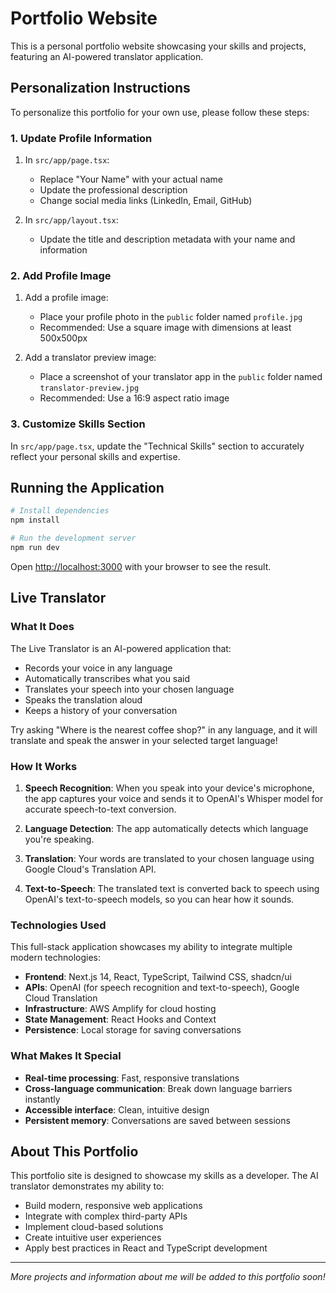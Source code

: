 # Portfolio Website

This is a personal portfolio website showcasing your skills and projects, featuring an AI-powered translator application.

## Personalization Instructions

To personalize this portfolio for your own use, please follow these steps:

### 1. Update Profile Information

1. In `src/app/page.tsx`:
   - Replace "Your Name" with your actual name
   - Update the professional description
   - Change social media links (LinkedIn, Email, GitHub)

2. In `src/app/layout.tsx`:
   - Update the title and description metadata with your name and information

### 2. Add Profile Image

1. Add a profile image:
   - Place your profile photo in the `public` folder named `profile.jpg`
   - Recommended: Use a square image with dimensions at least 500x500px

2. Add a translator preview image:
   - Place a screenshot of your translator app in the `public` folder named `translator-preview.jpg`
   - Recommended: Use a 16:9 aspect ratio image

### 3. Customize Skills Section

In `src/app/page.tsx`, update the "Technical Skills" section to accurately reflect your personal skills and expertise.

## Running the Application

```bash
# Install dependencies
npm install

# Run the development server
npm run dev
```

Open [http://localhost:3000](http://localhost:3000) with your browser to see the result.

## Live Translator

### What It Does

The Live Translator is an AI-powered application that:

- Records your voice in any language
- Automatically transcribes what you said
- Translates your speech into your chosen language
- Speaks the translation aloud
- Keeps a history of your conversation

Try asking "Where is the nearest coffee shop?" in any language, and it will translate and speak the answer in your selected target language!

### How It Works

1. **Speech Recognition**: When you speak into your device's microphone, the app captures your voice and sends it to OpenAI's Whisper model for accurate speech-to-text conversion.

2. **Language Detection**: The app automatically detects which language you're speaking.

3. **Translation**: Your words are translated to your chosen language using Google Cloud's Translation API.

4. **Text-to-Speech**: The translated text is converted back to speech using OpenAI's text-to-speech models, so you can hear how it sounds.

### Technologies Used

This full-stack application showcases my ability to integrate multiple modern technologies:

- **Frontend**: Next.js 14, React, TypeScript, Tailwind CSS, shadcn/ui
- **APIs**: OpenAI (for speech recognition and text-to-speech), Google Cloud Translation
- **Infrastructure**: AWS Amplify for cloud hosting
- **State Management**: React Hooks and Context
- **Persistence**: Local storage for saving conversations

### What Makes It Special

- **Real-time processing**: Fast, responsive translations
- **Cross-language communication**: Break down language barriers instantly
- **Accessible interface**: Clean, intuitive design
- **Persistent memory**: Conversations are saved between sessions

## About This Portfolio

This portfolio site is designed to showcase my skills as a developer. The AI translator demonstrates my ability to:

- Build modern, responsive web applications
- Integrate with complex third-party APIs
- Implement cloud-based solutions
- Create intuitive user experiences
- Apply best practices in React and TypeScript development

---

*More projects and information about me will be added to this portfolio soon!*
